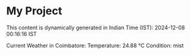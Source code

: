 # My Project

This content is dynamically generated in Indian Time (IST): 2024-12-08 00:16:16 IST


Current Weather in Coimbatore:
Temperature: 24.88 °C
Condition: mist
